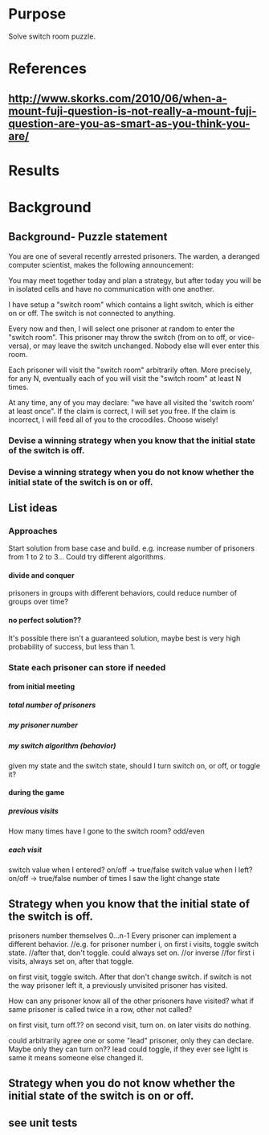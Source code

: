 ﻿# Purpose
Solve switch room puzzle.

# References

## http://www.skorks.com/2010/06/when-a-mount-fuji-question-is-not-really-a-mount-fuji-question-are-you-as-smart-as-you-think-you-are/

# Results

# Background
## Background- Puzzle statement
You are one of several recently arrested prisoners.
The warden, a deranged computer scientist, makes the following announcement:

You may meet together today and plan a strategy, but after today you will be in isolated cells and have no communication with one another.

I have setup a "switch room" which contains a light switch, which is either on or off.
The switch is not connected to anything.

Every now and then, I will select one prisoner at random to enter the "switch room".
This prisoner may throw the switch (from on to off, or vice-versa), or may leave the switch unchanged.
Nobody else will ever enter this room.

Each prisoner will visit the "switch room" arbitrarily often.
More precisely, for any N, eventually each of you will visit the "switch room" at least N times.

At any time, any of you may declare: "we have all visited the 'switch room' at least once".
If the claim is correct, I will set you free. If the claim is incorrect, I will feed all of you to the crocodiles. Choose wisely!

### Devise a winning strategy when you know that the initial state of the switch is off.
### Devise a winning strategy when you do not know whether the initial state of the switch is on or off.

## List ideas

### Approaches
Start solution from base case and build. e.g. increase number of prisoners from 1 to 2 to 3...
Could try different algorithms.
#### divide and conquer
prisoners in groups with different behaviors, could reduce number of groups over time?
#### no perfect solution??
It's possible there isn't a guaranteed solution, maybe best is very high probability of success, but less than 1.

### State each prisoner can store if needed
#### from initial meeting
##### total number of prisoners
##### my prisoner number
##### my switch algorithm (behavior)
given my state and the switch state, should I turn switch on, or off, or toggle it?

#### during the game
##### previous visits
How many times have I gone to the switch room?
odd/even

##### each visit
switch value when I entered? on/off -> true/false
switch value when I left? on/off -> true/false
number of times I saw the light change state

## Strategy when you know that the initial state of the switch is off.
prisoners number themselves 0...n-1
Every prisoner can implement a different behavior.
//e.g. for prisoner number i, on first i visits, toggle switch state.
//after that, don't toggle. could always set on.
//or inverse
//for first i visits, always set on, after that toggle.

on first visit, toggle switch. After that don't change switch.
if switch is not the way prisoner left it, a previously unvisited prisoner has visited.

How can any prisoner know all of the other prisoners have visited?
what if same prisoner is called twice in a row, other not called?

on first visit, turn off.??
on second visit, turn on.
on later visits do nothing.

could arbitrarily agree one or some "lead" prisoner, only they can declare.
Maybe only they can turn on??
lead could toggle, if they ever see light is same it means someone else changed it.


## Strategy when you do not know whether the initial state of the switch is on or off.

## see unit tests


